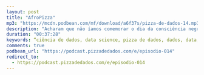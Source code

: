 ```yaml
---
layout: post
title: "AfroPizza"
mp3: "https://mcdn.podbean.com/mf/download/a6f37s/pizza-de-dados-14.mp3"
description: "Acharam que não íamos comemorar o dia da consciência negra? Acharam errado!  Queremos (e precisamos) falar sobre racismo, e essa data é a data perfeita para isso. Nesse mês de Novembro, marcado pelo dia da consciência negra, decidimos que era o momento certo para falar de algo que nos afeta todos dos dias do ano: viés social. Para garantir que a nossa AfroPizza fosse da melhor qualidade, trouxemos dois convidados especialíssimos para discutir algoritmos com viés racistas (especialmente) e as maravilhosas iniciativas de inclusão. Com vocês, Betina Costa e Felipe de Morais!"
duration: "00:37:28"
keywords: “ciência de dados, data science, pizza de dados, dados, data, data science pizza, python, ds, machine learning, podcast, podcasters, mulheres podcasters, afropython, racismo, viés social"
comments: true
podbean_url: "https://podcast.pizzadedados.com/e/episodio-014"
redirect_to:
  - https://podcast.pizzadedados.com/e/episodio-014
---
```


